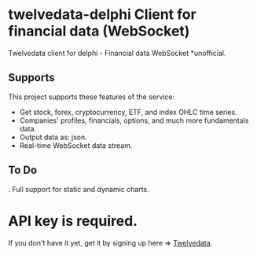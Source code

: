 # twelvedata-delphi Client for financial data (WebSocket)
Twelvedata client for delphi - Financial data WebSocket *unofficial.

## Supports
This project supports these features of the service:

- Get stock, forex, cryptocurrency, ETF, and index OHLC time series.
- Companies' profiles, financials, options, and much more fundamentals data.
- Output data as: json.
- Real-time WebSocket data stream.

## To Do
. Full support for static and dynamic charts.

# API key is required. 
If you don't have it yet, get it by signing up here => [Twelvedata](https://twelvedata.com/pricing).

